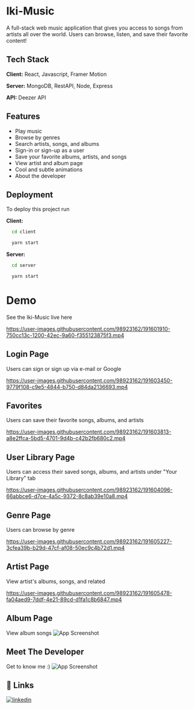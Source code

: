 
# Iki-Music

A full-stack web music application that gives you access to songs from artists all over the world.
Users can browse, listen, and save their favorite content!
## Tech Stack

**Client:** React, Javascript, Framer Motion

**Server:** MongoDB, RestAPI, Node, Express

**API:** Deezer API


## Features

- Play music
- Browse by genres
- Search artists, songs, and albums
- Sign-in or sign-up as a user
- Save your favorite albums, artists, and songs
- View artist and album page
- Cool and subtle animations
- About the developer


## Deployment

To deploy this project run


**Client:**
```bash
  cd client
```
```bash
  yarn start
```

**Server:**
```bash
  cd server
```
```bash
  yarn start
```
# Demo
See the Iki-Music live here


https://user-images.githubusercontent.com/98923162/191601910-750cc13c-1200-42ec-9a60-f355123875f3.mp4


## Login Page
Users can sign or sign up via e-mail or Google


https://user-images.githubusercontent.com/98923162/191603450-9779f108-c9e5-4844-b750-d84da2136693.mp4


## Favorites
Users can save their favorite songs, albums, and artists


https://user-images.githubusercontent.com/98923162/191603813-a8e2ffca-5bd5-4701-9d4b-c42b2fb680c2.mp4


## User Library Page
Users can access their saved songs, albums, and artists under "Your Library" tab


https://user-images.githubusercontent.com/98923162/191604096-66abbce6-d7ce-4a5c-9372-8c8ab39e10a8.mp4

## Genre Page
Users can browse by genre


https://user-images.githubusercontent.com/98923162/191605227-3cfea39b-b29d-47cf-af08-50ec9c4b72d1.mp4


## Artist Page
View artist's albums, songs, and related


https://user-images.githubusercontent.com/98923162/191605478-fa04aed9-7ddf-4e21-89cd-d1fa1c8b6847.mp4


## Album Page
View album songs
![App Screenshot](https://im4.ezgif.com/tmp/ezgif-4-404ca071d7.webp)

## Meet The Developer
Get to know me :)
![App Screenshot](https://im4.ezgif.com/tmp/ezgif-4-6bab86c24a.webp)

## 🔗 Links
[![linkedin](https://img.shields.io/badge/linkedin-0A66C2?style=for-the-badge&logo=linkedin&logoColor=white)](https://www.linkedin.com/in/castroshane20/)
